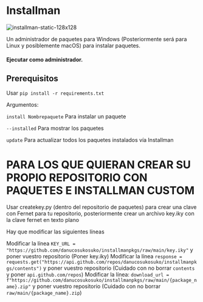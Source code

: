 # Installman

![installman-static-128x128](https://github.com/user-attachments/assets/8a9ecdde-7500-4898-acb1-9af5c12d5a3a)



Un administrador de paquetes para Windows (Posteriormente será para Linux y posiblemente macOS) para instalar paquetes.

#### Ejecutar como administrador.


## Prerequisitos

Usar `pip install -r requirements.txt`

Argumentos:

`install Nombrepaquete` Para instalar un paquete

`--installed` Para mostrar los paquetes

`update` Para actualizar todos los paquetes instalados vía Installman

# PARA LOS QUE QUIERAN CREAR SU PROPIO REPOSITORIO CON PAQUETES E INSTALLMAN CUSTOM

Usar createkey.py (dentro del repositorio de paquetes) para crear una clave con Fernet para tu repositorio, posteriormente crear un archivo key.iky con la clave fernet en texto plano

Hay que modificar las siguientes líneas

Modificar la línea `KEY_URL = "https://github.com/danucosukosuko/installmanpkgs/raw/main/key.iky"` y poner vuestro repositorio (Poner key.iky)
Modificar la línea `response = requests.get("https://api.github.com/repos/danucosukosuko/installmanpkgs/contents")` y poner vuestro repositorio (Cuidado con no borrar `contents` y poner `api.github.com/repos`)
Modificar la línea: `download_url = f"https://github.com/danucosukosuko/installmanpkgs/raw/main/{package_name}.zip"` y poner vuestro repositorio (Cuidado con no borrar `raw/main/{package_name}.zip`)
